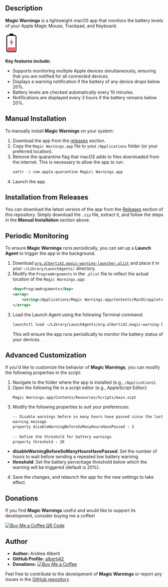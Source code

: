 ## Description

**Magic Warnings** is a lightweight macOS app that monitors the battery levels of your Apple Magic Mouse, Trackpad, and Keyboard.

[<img src="./Graphics/low_battery_graphics.svg" height=64 alt="Magic Warnings Logo"/>](https://github.com/alberti42/Magic-Warnings/)

**Key features include:**

- Supports monitoring multiple Apple devices simultaneously, ensuring that you are notified for all connected devices.
- Displays a warning notification if the battery of any device drops below 20%.
- Battery levels are checked automatically every 10 minutes.
- Notifications are displayed every 3 hours if the battery remains below 20%.

## Manual Installation

To manually install **Magic Warnings** on your system:

1. Download the app from the [releases](#installation-from-releases) section.
2. Copy the `Magic Warnings.app` file to your `/Applications` folder (or your preferred location).
3. Remove the quarantine flag that macOS adds to files downloaded from the internet. This is necessary to allow the app to run:
   ```bash
   xattr -d com.apple.quarantine Magic\ Warnings.app
   ```
4. Launch the app.


## Installation from Releases

You can download the latest version of the app from the [Releases](https://github.com/alberti42/Magic-Warnings/releases) section of this repository. Simply download the `.zip` file, extract it, and follow the steps in the **Manual Installation** section above.

## Periodic Monitoring

To ensure **Magic Warnings** runs periodically, you can set up a **Launch Agent** to trigger the app in the background.

1. Download [`org.alberti42.magic-warning-launcher.plist`](https://raw.githubusercontent.com/alberti42/Magic-Warnings/main/org.alberti42.magic-warnings-launcher.plist) and place it in your `~/Library/LaunchAgents/` directory.
2. Modify the `ProgramArguments` in the `.plist` file to reflect the actual location of the `Magic Warnings.app`:
   ```xml
   <key>ProgramArguments</key>
   <array>
       <string>/Applications/Magic Warnings.app/Contents/MacOS/applet</string>
   </array>
   ```
3. Load the Launch Agent using the following Terminal command:
   ```bash
   launchctl load ~/Library/LaunchAgents/org.alberti42.magic-warning-launcher.plist
   ```
   This will ensure the app runs periodically to monitor the battery status of your devices.

## Advanced Customization

If you'd like to customize the behavior of **Magic Warnings**, you can modify the following properties in the script:

1. Navigate to the folder where the app is installed (e.g., `/Applications`).
2. Open the following file in a script editor (e.g., AppleScript Editor):
   ```
   Magic Warnings.app/Contents/Resources/Scripts/main.scpt
   ```
3. Modify the following properties to suit your preferences:
   ```applescript
   -- Disable warnings before so many hours have passed since the last warning message
   property disableWarningBeforeSoManyHoursHavePassed : 3

   -- Define the threshold for battery warnings
   property threshold : 20
   ```
- **disableWarningBeforeSoManyHoursHavePassed**: Set the number of hours to wait before sending a repeated low battery warning.
- **threshold**: Set the battery percentage threshold below which the warning will be triggered (default is 20%).
4. Save the changes, and relaunch the app for the new settings to take effect.

## Donations

If you find **Magic Warnings** useful and would like to support its development, consider buying me a coffee!

[<img src="docs/images/buy_me_coffee.png" width=300 alt="Buy Me a Coffee QR Code"/>](https://buymeacoffee.com/alberti)

## Author

- **Author:** Andrea Alberti
- **GitHub Profile:** [alberti42](https://github.com/alberti42)
- **Donations:** [![Buy Me a Coffee](https://img.shields.io/badge/Donate-Buy%20Me%20a%20Coffee-orange)](https://buymeacoffee.com/alberti)

Feel free to contribute to the development of **Magic Warnings** or report any issues in the [GitHub repository](https://github.com/alberti42/MagicWarnings/issues).
